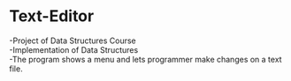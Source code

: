 # Text-Editor
-Project of Data Structures Course  
-Implementation of Data Structures  
-The program shows a menu and lets programmer make changes on a text file.

